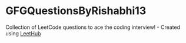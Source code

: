 # GFGQuestionsByRishabhi13
Collection of LeetCode questions to ace the coding interview! - Created using [LeetHub](https://github.com/QasimWani/LeetHub)
